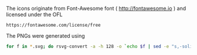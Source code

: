 The icons originate from Font-Awesome font ( http://fontawesome.io ) and licensed under the OFL

    https://fontawesome.com/license/free

The PNGs were generated using

```sh
for f in *.svg; do rsvg-convert -a -h 128 -o `echo $f | sed -e "s,-solid\.svg,.png,"` $f; done
```
